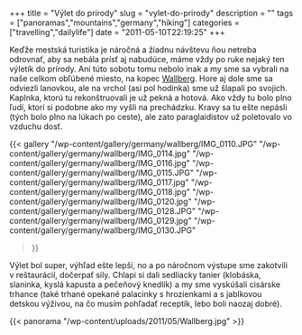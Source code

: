 +++
title = "Výlet do prírody"
slug = "vylet-do-prirody"
description = ""
tags = ["panoramas","mountains","germany","hiking"]
categories = ["travelling","dailylife"]
date = "2011-05-10T22:19:25"
+++

Keďže mestská turistika je náročná a žiadnu návštevu ňou netreba odrovnať, aby sa nebála prísť aj
nabudúce, máme vždy po ruke nejaký ten výletík do prírody. Ani túto sobotu tomu nebolo inak a my sme sa vybrali na naše celkom obľúbené miesto, na kopec <a
title="Wallberg" href="http://www.ajka-andrej.com/2010/08/24/wallberg/">Wallberg</a>. Hore aj dole
sme sa odviezli lanovkou, ale na vrchol (asi pol hodinka) sme už šlapali po svojich. Kaplnka, ktorú
tu rekonštruovali je už pekná a hotová. Ako vždy tu bolo plno ľudí, ktorí si podobne ako my vyšli
na prechádzku. Kravy sa tu ešte nepásli (tých bolo plno na lúkach po ceste), ale zato
paraglaidistov už poletovalo vo vzduchu dosť.

{{< gallery
    "/wp-content/gallery/germany/wallberg/IMG_0110.JPG"
    "/wp-content/gallery/germany/wallberg/IMG_0114.jpg"
    "/wp-content/gallery/germany/wallberg/IMG_0116.jpg"
    "/wp-content/gallery/germany/wallberg/IMG_0115.JPG"
    "/wp-content/gallery/germany/wallberg/IMG_0117.jpg"
    "/wp-content/gallery/germany/wallberg/IMG_0118.jpg"
    "/wp-content/gallery/germany/wallberg/IMG_0120.jpg"
    "/wp-content/gallery/germany/wallberg/IMG_0128.JPG"
    "/wp-content/gallery/germany/wallberg/IMG_0129.jpg"
    "/wp-content/gallery/germany/wallberg/IMG_0130.JPG"
>}}

Výlet bol super, výhľad ešte lepší, no a po náročnom výstupe sme zakotvili v reštaurácií, dočerpať
sily. Chlapi si dali sedliacky tanier (klobáska, slaninka, kyslá kapusta a pečeňový knedlík) a my
sme vyskúšali cisárske trhance (také trhané opekané palacinky s hrozienkami a s jablkovou detskou
výživou, na čo musím pohľadať receptík, lebo boli naozaj dobré).

{{< panorama "/wp-content/uploads/2011/05/Wallberg.jpg"  >}}
